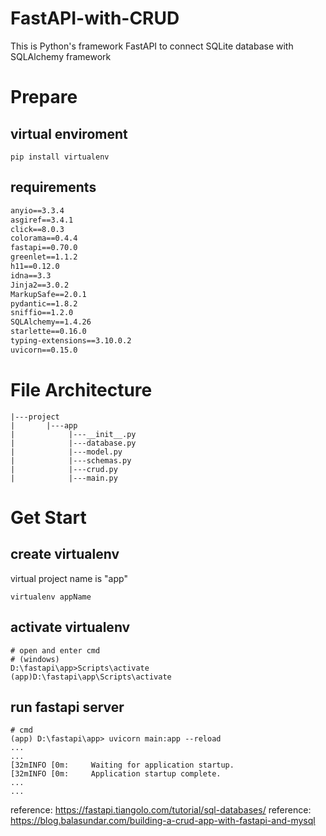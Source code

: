 # FastAPI-with-CRUD
This is Python's framework FastAPI to connect SQLite database with SQLAlchemy framework

# Prepare
## virtual enviroment
```
pip install virtualenv
```
## requirements
```txt
anyio==3.3.4
asgiref==3.4.1
click==8.0.3
colorama==0.4.4
fastapi==0.70.0
greenlet==1.1.2
h11==0.12.0
idna==3.3
Jinja2==3.0.2
MarkupSafe==2.0.1
pydantic==1.8.2
sniffio==1.2.0
SQLAlchemy==1.4.26
starlette==0.16.0
typing-extensions==3.10.0.2
uvicorn==0.15.0
```

# File Architecture
```
|---project
|       |---app
|            |---__init__.py
|            |---database.py
|            |---model.py
|            |---schemas.py
|            |---crud.py
|            |---main.py
```
# Get Start
## create virtualenv
virtual project name is "app"
```
virtualenv appName
```
## activate virtualenv
```
# open and enter cmd
# (windows)
D:\fastapi\app>Scripts\activate
(app)D:\fastapi\app\Scripts\activate
```
## run fastapi server
```
# cmd
(app) D:\fastapi\app> uvicorn main:app --reload
...
...
[32mINFO [0m:     Waiting for application startup.
[32mINFO [0m:     Application startup complete.
...
...
```

reference: https://fastapi.tiangolo.com/tutorial/sql-databases/
reference: https://blog.balasundar.com/building-a-crud-app-with-fastapi-and-mysql

